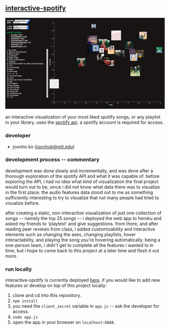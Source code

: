 ## [interactive-spotify](https://interactive-spotify.herokuapp.com)

![](title_image.png)

an interactive visualization of your most liked spotify songs, or any playlist in your library. uses the [spotify api](https://developer.spotify.com/documentation/web-api/). a spotify account is required for access.

### developer

- joonho ko (joonhok@mit.edu)

### development process -- commentary

development was done slowly and incrementally, and was done after a thorough exploration of the spotify API and what it was capable of. before exploring the API, i had no idea what kind of visualization the final project would turn out to be, since i did not know what data there was to visualize in the first place. the audio features data stood out to me as something sufficiently interesting to try to visualize that not many people had tried to visualize before.

after creating a static, non-interactive visualization of just one collection of songs -- namely the top 25 songs -- i deployed the web app to heroku and asked my friends to 'playtest' and give suggestions. from there, and after reading peer reviews from class, i added customizability and interactive elements such as changing the axes, changing playlists, hover interactability, and playing the song you're hovering automatically. being a one-person team, i didn't get to complete all the features i wanted to in time, but i hope to come back to this project at a later time and flesh it out more.

### run locally

interactive-spotify is currently deployed [here](https://interactive-spotify.herokuapp.com). if you would like to add new features or develop on top of this project locally:

1. clone and cd into this repository.
2. `npm install`
3. you need the `client_secret` variable in `app.js` -- ask the developer for access.
4. `node app.js` 
5. open the app in your browser on `localhost:8888`.
